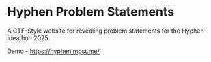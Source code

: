 # Hyphen Problem Statements

A CTF-Style website for revealing problem statements for the Hyphen Ideathon 2025.

Demo - https://hyphen.mpst.me/
